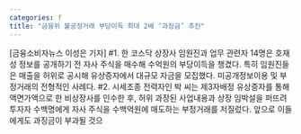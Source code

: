 ```yaml
---
categories: f
title: "금융위 불공정거래 부당이득 최대 2배 ‘과징금’ 추진"
---
```

[금융소비자뉴스 이성은 기자] #1. 한 코스닥 상장사 임원진과 업무 관련자 14명은 호재성 정보를 공개하기 전 자사 주식을 매수해 수억원의 부당이득을 챙겼다. 특히 임원진들은 매출을 허위로 공시해 유상증자에서 대규모 자금을 모집했다. 미공개정보이용 및 부정거래의 전형적인 사례다. #2. 시세조종 전력자인 박 씨는 제3자배정 유상증자를 통해 액면가액으로 한 비상장사를 인수한 후, 허위 과장된 사업내용과 상장 임박설을 퍼뜨려 투자자 수백명에게 자사 주식을 수백억원에 매도하는 부정거래를 저질렀다. 앞으로 이들에게도 과징금이 부과될 것으